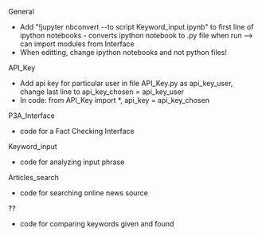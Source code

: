 General 
- Add "!jupyter nbconvert --to script Keyword_input.ipynb" to first line of ipython notebooks - converts ipython notebook to .py file when run --> can import modules from Interface
- When editting, change ipython notebooks and not python files!

API_Key
- Add api key for particular user in file API_Key.py as api_key_user, change last line to api_key_chosen = api_key_user
- In code: from API_Key import *, api_key = api_key_chosen

P3A_Interface
- code for a Fact Checking Interface

Keyword_input 
- code for analyzing input phrase

Articles_search 
- code for searching online news source

??
- code for comparing keywords given and found
